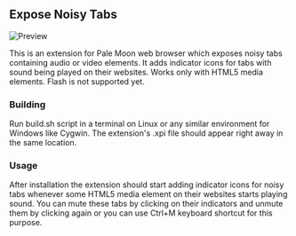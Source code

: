 ## Expose Noisy Tabs
![Preview](http://i.imgur.com/PCnQVvr.png)

This is an extension for Pale Moon web browser which exposes noisy tabs containing audio or video elements. It adds indicator icons for tabs with sound being played on their websites. Works only with HTML5 media elements. Flash is not supported yet.

### Building
Run build.sh script in a terminal on Linux or any similar environment for Windows like Cygwin. The extension's .xpi file should appear right away in the same location.

### Usage
After installation the extension should start adding indicator icons for noisy tabs whenever some HTML5 media element on their websites starts playing sound. You can mute these tabs by clicking on their indicators and unmute them by clicking again or you can use Ctrl+M keyboard shortcut for this purpose.